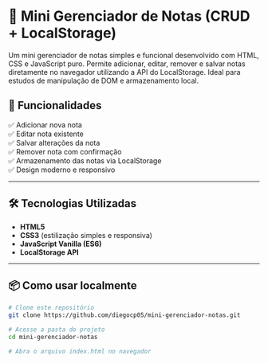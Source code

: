 # 📝 Mini Gerenciador de Notas (CRUD + LocalStorage)

Um mini gerenciador de notas simples e funcional desenvolvido com HTML, CSS e JavaScript puro. Permite adicionar, editar, remover e salvar notas diretamente no navegador utilizando a API do LocalStorage. Ideal para estudos de manipulação de DOM e armazenamento local.


## 🚀 Funcionalidades

✅ Adicionar nova nota  
✅ Editar nota existente  
✅ Salvar alterações da nota  
✅ Remover nota com confirmação  
✅ Armazenamento das notas via LocalStorage  
✅ Design moderno e responsivo  

---

## 🛠️ Tecnologias Utilizadas

- **HTML5**
- **CSS3** (estilização simples e responsiva)
- **JavaScript Vanilla (ES6)**
- **LocalStorage API**

---

## 📦 Como usar localmente

```bash
# Clone este repositório
git clone https://github.com/diegocp05/mini-gerenciador-notas.git

# Acesse a pasta do projeto
cd mini-gerenciador-notas

# Abra o arquivo index.html no navegador

